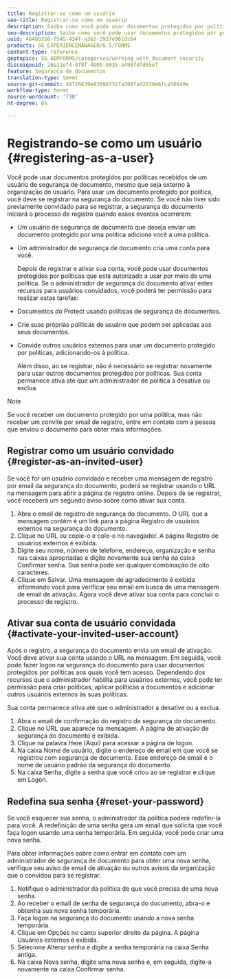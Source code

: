 ```yaml
---
title: Registrar-se como um usuário
seo-title: Registrar-se como um usuário
description: Saiba como você pode usar documentos protegidos por políticas recebidos de um usuário de segurança de documento, mesmo que seja externo à organização do usuário.
seo-description: Saiba como você pode usar documentos protegidos por políticas recebidos de um usuário de segurança de documento, mesmo que seja externo à organização do usuário.
uuid: 4648b358-f545-434f-a3b2-2937e961dc64
products: SG_EXPERIENCEMANAGER/6.5/FORMS
content-type: reference
geptopics: SG_AEMFORMS/categories/working_with_document_security
discoiquuid: 26e11ef4-9f8f-4b0b-b035-a498fd7d65ef
feature: Segurança de documentos
translation-type: tm+mt
source-git-commit: 48726639e93696f32fa368fad2630e6fca50640e
workflow-type: tm+mt
source-wordcount: '730'
ht-degree: 6%

---
```



# Registrando-se como um usuário {#registering-as-a-user}

Você pode usar documentos protegidos por políticas recebidos de um usuário de segurança de documento, mesmo que seja externo à organização do usuário. Para usar um documento protegido por política, você deve se registrar na segurança do documento. Se você não tiver sido previamente convidado para se registrar, a segurança do documento iniciará o processo de registro quando esses eventos ocorrerem:

* Um usuário de segurança de documento que deseja enviar um documento protegido por uma política adiciona você a uma política.
* Um administrador de segurança de documento cria uma conta para você.

   Depois de registrar e ativar sua conta, você pode usar documentos protegidos por políticas que está autorizado a usar por meio de uma política. Se o administrador de segurança do documento ativar estes recursos para usuários convidados, você poderá ter permissão para realizar estas tarefas:

* Documentos do Protect usando políticas de segurança de documentos.
* Crie suas próprias políticas de usuário que podem ser aplicadas aos seus documentos.
* Convide outros usuários externos para usar um documento protegido por políticas, adicionando-os à política.

   Além disso, ao se registrar, não é necessário se registrar novamente para usar outros documentos protegidos por políticas. Sua conta permanece ativa até que um administrador de política a desative ou exclua.

>[!NOTE]
>
>Se você receber um documento protegido por uma política, mas não receber um convite por email de registro, entre em contato com a pessoa que enviou o documento para obter mais informações.

## Registrar como um usuário convidado {#register-as-an-invited-user}

Se você for um usuário convidado e receber uma mensagem de registro por email da segurança do documento, poderá se registrar usando o URL na mensagem para abrir a página de registro online. Depois de se registrar, você receberá um segundo aviso sobre como ativar sua conta.

1. Abra o email de registro de segurança do documento. O URL que a mensagem contém é um link para a página Registro de usuários externos na segurança do documento.
1. Clique no URL ou copie-o e cole-o no navegador. A página Registro de usuários externos é exibida.
1. Digite seu nome, número de telefone, endereço, organização e senha nas caixas apropriadas e digite novamente sua senha na caixa Confirmar senha. Sua senha pode ser qualquer combinação de oito caracteres.
1. Clique em Salvar. Uma mensagem de agradecimento é exibida informando você para verificar seu email em busca de uma mensagem de email de ativação. Agora você deve ativar sua conta para concluir o processo de registro.

## Ativar sua conta de usuário convidada {#activate-your-invited-user-account}

Após o registro, a segurança do documento envia um email de ativação. Você deve ativar sua conta usando o URL na mensagem. Em seguida, você pode fazer logon na segurança do documento para usar documentos protegidos por políticas aos quais você tem acesso. Dependendo dos recursos que o administrador habilita para usuários externos, você pode ter permissão para criar políticas, aplicar políticas a documentos e adicionar outros usuários externos às suas políticas.

Sua conta permanece ativa até que o administrador a desative ou a exclua.

1. Abra o email de confirmação do registro de segurança do documento.
1. Clique no URL que aparece na mensagem. A página de ativação de segurança do documento é exibida.
1. Clique na palavra Here (Aqui) para acessar a página de logon.
1. Na caixa Nome de usuário, digite o endereço de email em que você se registrou com segurança de documento. Esse endereço de email é o nome de usuário padrão da segurança do documento.
1. Na caixa Senha, digite a senha que você criou ao se registrar e clique em Logon.

## Redefina sua senha {#reset-your-password}

Se você esquecer sua senha, o administrador da política poderá redefini-la para você. A redefinição de uma senha gera um email que solicita que você faça logon usando uma senha temporária. Em seguida, você pode criar uma nova senha.

Para obter informações sobre como entrar em contato com um administrador de segurança de documento para obter uma nova senha, verifique seu aviso de email de ativação ou outros avisos da organização que o convidou para se registrar.

1. Notifique o administrador da política de que você precisa de uma nova senha.
1. Ao receber o email de senha de segurança do documento, abra-o e obtenha sua nova senha temporária.
1. Faça logon na segurança do documento usando a nova senha temporária.
1. Clique em Opções no canto superior direito da página. A página Usuários externos é exibida.
1. Selecione Alterar senha e digite a senha temporária na caixa Senha antiga.
1. Na caixa Nova senha, digite uma nova senha e, em seguida, digite-a novamente na caixa Confirmar senha.

